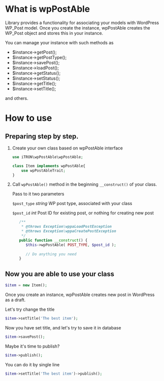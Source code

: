 # What is wpPostAble

Library provides a functionality for associating your models with WordPress WP_Post model.
Once you create the instance, wpPostAble creates the WP_Post object and stores this in your instance.

You can manage your instance with such methods as

- $instance->getPost();
- $instance->getPostType();
- $instance->savePost();
- $instance->loadPost();
- $instance->getStatus();
- $instance->setStatus();
- $instance->getTitle();
- $instance->setTitle();

and others.

# How to use
## Preparing step by step.

1. Create your own class based on wpPostAble interface

    ```php
    use iTRON\wpPostAble\wpPostAble;
    
    class Item implements wpPostAble{
        use wpPostAbleTrait;
    }
    ```

2. Call `wpPostAble()` method in the beginning `__construct()` of your class.

   Pass to it two parameters

   `$post_type` _string_ WP post type, associated with your class

   `$post_id`   _int_    Post ID for existing post, or nothing for creating new post

   ```php
      /**
       * @throws Exception\wppaLoadPostException
       * @throws Exception\wppaCreatePostException
       */
      public function __construct() {
         $this->wpPostAble( POST_TYPE, $post_id );
         
         // Do anything you need
      }
   ```

## Now you are able to use your class
```php
$item = new Item();
```

Once you create an instance, wpPostAble creates new post in WordPress as a draft.

Let's try change the title
```php
$item->setTitle('The best item');
```
Now you have set title, and let's try to save it in database
```php
$item->savePost();
```

Maybe it's time to publish?
```php
$item->publish();
```

You can do it by single line
```php
$item->setTitle('The best item')->publish();
```
